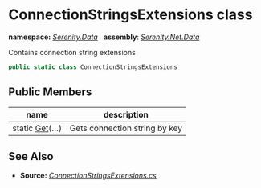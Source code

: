 # ConnectionStringsExtensions class
**namespace:** *[Serenity.Data](../README.md#serenity.data-namespace)*   **assembly**: *[Serenity.Net.Data](../README.md)*

Contains connection string extensions

```csharp
public static class ConnectionStringsExtensions
```

## Public Members

| name | description |
| --- | --- |
| static [Get](ConnectionStringsExtensions/Get.md)(…) | Gets connection string by key |

## See Also

* **Source:** *[ConnectionStringsExtensions.cs](https://github.com/serenity-is/Serenity/blob/master/src/Serenity.Net.Data/Connections/ConnectionStringsExtensions.cs)*